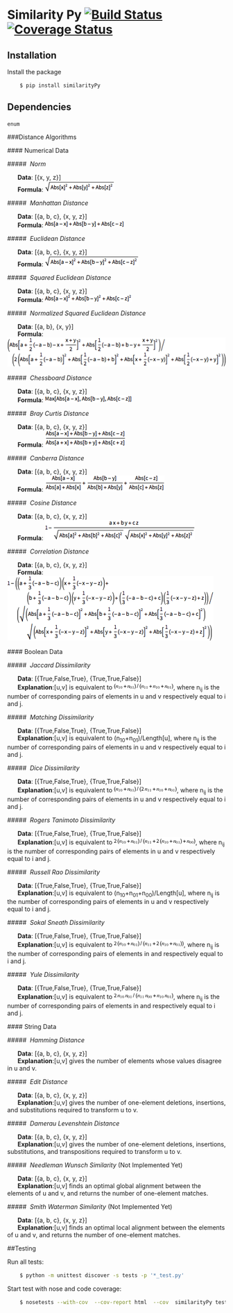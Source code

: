 Similarity Py [![Build Status](https://travis-ci.org/cenkbircanoglu/similarityPy.svg?branch=master)](https://travis-ci.org/cenkbircanoglu/similarityPy)  
[![Coverage Status](https://coveralls.io/repos/cenkbircanoglu/similarityPy/badge.svg?branch=master)](https://coveralls.io/r/cenkbircanoglu/similarityPy?branch=master)
===================


## Installation
Install the package

```bash
    $ pip install similarityPy
```

## Dependencies
    
    enum

###Distance Algorithms

####&nbsp;Numerical Data


#####&nbsp;&nbsp;<em>Norm</em>

  &nbsp;&nbsp;&nbsp;&nbsp;&nbsp;&nbsp;**Data**:   [{x, y, z}] <br/>
  &nbsp;&nbsp;&nbsp;&nbsp;&nbsp;&nbsp;**Formula**:  ![alt tag](https://raw.githubusercontent.com/cenkbircanoglu/clustering/master/images/norm.gif)

#####&nbsp;&nbsp;<em>Manhattan Distance</em>

  &nbsp;&nbsp;&nbsp;&nbsp;&nbsp;&nbsp;**Data**:   [{a, b, c}, {x, y, z}] <br/>
  &nbsp;&nbsp;&nbsp;&nbsp;&nbsp;&nbsp;**Formula**:  ![alt tag](https://raw.githubusercontent.com/cenkbircanoglu/clustering/master/images/manhattan_distance.gif)


#####&nbsp;&nbsp;<em>Euclidean Distance</em>

  &nbsp;&nbsp;&nbsp;&nbsp;&nbsp;&nbsp;**Data**:   [{a, b, c}, {x, y, z}] <br/>
  &nbsp;&nbsp;&nbsp;&nbsp;&nbsp;&nbsp;**Formula**:  ![alt tag](https://raw.githubusercontent.com/cenkbircanoglu/clustering/master/images/euclidean_distance.gif)

#####&nbsp;&nbsp;<em>Squared Euclidean Distance</em>

  &nbsp;&nbsp;&nbsp;&nbsp;&nbsp;&nbsp;**Data**:   [{a, b, c}, {x, y, z}] <br/>
  &nbsp;&nbsp;&nbsp;&nbsp;&nbsp;&nbsp;**Formula**:  ![alt tag](https://raw.githubusercontent.com/cenkbircanoglu/clustering/master/images/squared_euclidean_distance.gif)

#####&nbsp;&nbsp;<em>Normalized Squared Euclidean Distance</em>

  &nbsp;&nbsp;&nbsp;&nbsp;&nbsp;&nbsp;**Data**:   [{a, b}, {x, y}] <br/>
  &nbsp;&nbsp;&nbsp;&nbsp;&nbsp;&nbsp;**Formula**:  ![alt tag](https://raw.githubusercontent.com/cenkbircanoglu/clustering/master/images/normalized_squared_euclidean_distance.gif)

#####&nbsp;&nbsp;<em>Chessboard Distance</em>

  &nbsp;&nbsp;&nbsp;&nbsp;&nbsp;&nbsp;**Data**:   [{a, b, c}, {x, y, z}] <br/>
  &nbsp;&nbsp;&nbsp;&nbsp;&nbsp;&nbsp;**Formula**:  ![alt tag](https://raw.githubusercontent.com/cenkbircanoglu/clustering/master/images/chessboard_distance.gif)

#####&nbsp;&nbsp;<em>Bray Curtis Distance</em>

  &nbsp;&nbsp;&nbsp;&nbsp;&nbsp;&nbsp;**Data**:   [{a, b, c}, {x, y, z}] <br/>
  &nbsp;&nbsp;&nbsp;&nbsp;&nbsp;&nbsp;**Formula**:  ![alt tag](https://raw.githubusercontent.com/cenkbircanoglu/clustering/master/images/bray_curtis_distance.gif)

#####&nbsp;&nbsp;<em>Canberra Distance</em>

  &nbsp;&nbsp;&nbsp;&nbsp;&nbsp;&nbsp;**Data**:   [{a, b, c}, {x, y, z}] <br/>
  &nbsp;&nbsp;&nbsp;&nbsp;&nbsp;&nbsp;**Formula**:  ![alt tag](https://raw.githubusercontent.com/cenkbircanoglu/clustering/master/images/canberra_distance.gif)

#####&nbsp;&nbsp;<em>Cosine Distance</em>

  &nbsp;&nbsp;&nbsp;&nbsp;&nbsp;&nbsp;**Data**:   [{a, b, c}, {x, y, z}] <br/>
  &nbsp;&nbsp;&nbsp;&nbsp;&nbsp;&nbsp;**Formula**:  ![alt tag](https://raw.githubusercontent.com/cenkbircanoglu/clustering/master/images/cosine_distance.gif)

#####&nbsp;&nbsp;<em>Correlation Distance</em>

  &nbsp;&nbsp;&nbsp;&nbsp;&nbsp;&nbsp;**Data**:   [{a, b, c}, {x, y, z}] <br/>
  &nbsp;&nbsp;&nbsp;&nbsp;&nbsp;&nbsp;**Formula**:  ![alt tag](https://raw.githubusercontent.com/cenkbircanoglu/clustering/master/images/correlation_distance.gif)


####&nbsp;Boolean Data


#####&nbsp;&nbsp;<em>Jaccard Dissimilarity</em>

  &nbsp;&nbsp;&nbsp;&nbsp;&nbsp;&nbsp;**Data**:   [{True,False,True}, {True,True,False}] <br/>
  &nbsp;&nbsp;&nbsp;&nbsp;&nbsp;&nbsp;**Explanation**:[u,v] is equivalent to  ![alt tag](https://raw.githubusercontent.com/cenkbircanoglu/clustering/master/images/jaccard_dissimilarity.png), where n<sub>ij</sub> is the number of corresponding pairs of elements in u and v respectively equal to i and j.

#####&nbsp;&nbsp;<em>Matching Dissimilarity</em>

  &nbsp;&nbsp;&nbsp;&nbsp;&nbsp;&nbsp;**Data**:   [{True,False,True}, {True,True,False}] <br/>
  &nbsp;&nbsp;&nbsp;&nbsp;&nbsp;&nbsp;**Explanation**:[u,v]  is equivalent to (n<sub>10</sub>+n<sub>01</sub>)/Length[u], where n<sub>ij</sub> is the number of corresponding pairs of elements in u and v respectively equal to i and j.

#####&nbsp;&nbsp;<em>Dice Dissimilarity</em>

  &nbsp;&nbsp;&nbsp;&nbsp;&nbsp;&nbsp;**Data**:   [{True,False,True}, {True,True,False}] <br/>
  &nbsp;&nbsp;&nbsp;&nbsp;&nbsp;&nbsp;**Explanation**:[u,v] is equivalent to  ![alt tag](https://raw.githubusercontent.com/cenkbircanoglu/clustering/master/images/dice_dissimilarity.png), where n<sub>ij</sub> is the number of corresponding pairs of elements in u and v respectively equal to i and j.

#####&nbsp;&nbsp;<em>Rogers Tanimoto Dissimilarity</em>

  &nbsp;&nbsp;&nbsp;&nbsp;&nbsp;&nbsp;**Data**:   [{True,False,True}, {True,True,False}] <br/>
  &nbsp;&nbsp;&nbsp;&nbsp;&nbsp;&nbsp;**Explanation**:[u,v] is equivalent to  ![alt tag](https://raw.githubusercontent.com/cenkbircanoglu/clustering/master/images/rogers_tanimoto_dissimilarity.png), where n<sub>ij</sub> is the number of corresponding pairs of elements in u and v respectively equal to i and j.

#####&nbsp;&nbsp;<em>Russell Rao Dissimilarity</em>

  &nbsp;&nbsp;&nbsp;&nbsp;&nbsp;&nbsp;**Data**:   [{True,False,True}, {True,True,False}] <br/>
  &nbsp;&nbsp;&nbsp;&nbsp;&nbsp;&nbsp;**Explanation**:[u,v] is equivalent to (n<sub>10</sub>+n<sub>01</sub>+n<sub>00</sub>)/Length[u], where n<sub>ij</sub> is the number of corresponding pairs of elements in u and v respectively equal to i and j.

#####&nbsp;&nbsp;<em>Sokal Sneath Dissimilarity</em>

  &nbsp;&nbsp;&nbsp;&nbsp;&nbsp;&nbsp;**Data**:   [{True,False,True}, {True,True,False}] <br/>
  &nbsp;&nbsp;&nbsp;&nbsp;&nbsp;&nbsp;**Explanation**:[u,v] is equivalent to  ![alt tag](https://raw.githubusercontent.com/cenkbircanoglu/clustering/master/images/sokal_sneath_dissimilarity.png), where n<sub>ij</sub> is the number of corresponding pairs of elements in  and  respectively equal to i and j.

#####&nbsp;&nbsp;<em>Yule Dissimilarity</em>

  &nbsp;&nbsp;&nbsp;&nbsp;&nbsp;&nbsp;**Data**:   [{True,False,True}, {True,True,False}] <br/>
  &nbsp;&nbsp;&nbsp;&nbsp;&nbsp;&nbsp;**Explanation**:[u,v] is equivalent to  ![alt tag](https://raw.githubusercontent.com/cenkbircanoglu/clustering/master/images/yule_dissimilarity.png), where n<sub>ij</sub> is the number of corresponding pairs of elements in  and  respectively equal to i and j.

####&nbsp;String Data


#####&nbsp;&nbsp;<em>Hamming Distance</em>

  &nbsp;&nbsp;&nbsp;&nbsp;&nbsp;&nbsp;**Data**:   [{a, b, c}, {x, y, z}] <br/>
  &nbsp;&nbsp;&nbsp;&nbsp;&nbsp;&nbsp;**Explanation**:[u,v] gives the number of elements whose values disagree in u and v.

#####&nbsp;&nbsp;<em>Edit Distance</em>

  &nbsp;&nbsp;&nbsp;&nbsp;&nbsp;&nbsp;**Data**:   [{a, b, c}, {x, y, z}] <br/>
  &nbsp;&nbsp;&nbsp;&nbsp;&nbsp;&nbsp;**Explanation**:[u,v] gives the number of one-element deletions, insertions, and substitutions required to transform u to v.

#####&nbsp;&nbsp;<em>Damerau Levenshtein Distance</em>

  &nbsp;&nbsp;&nbsp;&nbsp;&nbsp;&nbsp;**Data**:   [{a, b, c}, {x, y, z}] <br/>
  &nbsp;&nbsp;&nbsp;&nbsp;&nbsp;&nbsp;**Explanation**:[u,v] gives the number of one-element deletions, insertions, substitutions, and transpositions required to transform u to v.

#####&nbsp;&nbsp;<em>Needleman Wunsch Similarity</em> (Not Implemented Yet)

  &nbsp;&nbsp;&nbsp;&nbsp;&nbsp;&nbsp;**Data**:   [{a, b, c}, {x, y, z}] <br/>
  &nbsp;&nbsp;&nbsp;&nbsp;&nbsp;&nbsp;**Explanation**:[u,v] finds an optimal global alignment between the elements of u and v, and returns the number of one-element matches.

#####&nbsp;&nbsp;<em>Smith Waterman Similarity</em> (Not Implemented Yet)

  &nbsp;&nbsp;&nbsp;&nbsp;&nbsp;&nbsp;**Data**:   [{a, b, c}, {x, y, z}] <br/>
  &nbsp;&nbsp;&nbsp;&nbsp;&nbsp;&nbsp;**Explanation**:[u,v] finds an optimal local alignment between the elements of u and v, and returns the number of one-element matches.


##Testing


Run all tests:
```bash
    $ python -m unittest discover -s tests -p '*_test.py'
```

Start test with nose and code coverage:
```bash
    $ nosetests --with-cov  --cov-report html  --cov  similarityPy tests/
```


